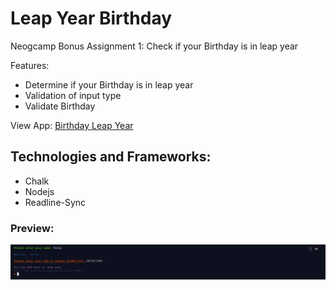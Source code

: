 # Leap Year Birthday

 Neogcamp Bonus Assignment 1: Check if your Birthday is in leap year

Features:
- Determine if your Birthday is in leap year
- Validation of input type
- Validate Birthday

View App: [Birthday Leap Year](https://repl.it/@hermoine93/Leap-Year-Birthday-Checker?embed=true#index.js)

## Technologies and Frameworks:
- Chalk
- Nodejs
- Readline-Sync

<h3>Preview: </h3>

![image](images/leap_year_birthday.PNG)
